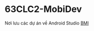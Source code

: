 # 63CLC2-MobiDev
Nơi lưu các dự án về Android Studio
[BMI](./BMI/app/src/main/java/com/nguyenhoangbaophuc/bmi/MainActivity.java)